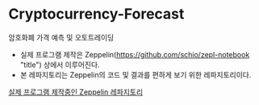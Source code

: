 # Cryptocurrency-Forecast
암호화폐 가격 예측 및 오토트레이딩 

- 실제 프로그램 제작은 Zeppelin(https://github.com/schio/zepl-notebook "title") 상에서 이루어진다.
- 본 레파지토리는 Zeppelin의 코드 및 결과를 편하게 보기 위한 레파지토리이다.
 
[실제 프로그램 제작중인 Zeppelin 레파지토리](https://github.com/schio/zepl-notebook "title")
